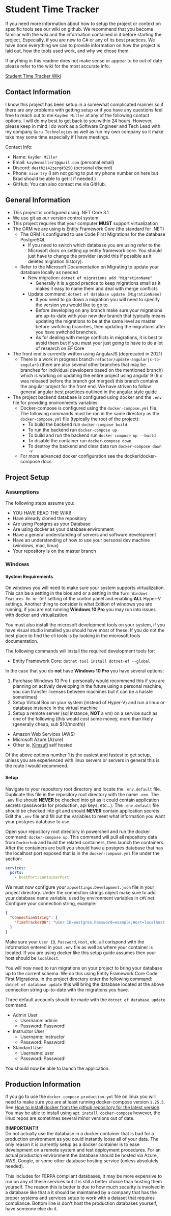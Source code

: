 # Student Time Tracker
If you need more information about how to setup the project or context on specific tools see our wiki on github.
 We recommend that you become familiar with the wiki and the information contained in it before starting the project.
 Especially, if you are new to C# or any of its best practices. We have done everything we can to provide information
 on how the project is laid out, how the tools used work, and why we chose them. 
 
If anything in this readme does not make sense or appear to be out of date please refer to the wiki for the most accurate info.

[Student Time Tracker Wiki](https://github.com/bradleypeterson/timetracker/wiki)

## Contact Information
I know this project has been setup in a somewhat complicated manner so if there are any problems with getting setup or if you have any questions feel free to reach out to me `Kayden Miller` at any of the following contact options. I will do my best to get back to you within 24 hours. However, please keep in mind I do work as a Software Engineer and Tech Lead with my company `Guru Technologies` as well as run my own company so it make take may some time especially if I have meetings. 

Contact Info:
* Name: `Kayden Miller`  
* Email: `kaydenmiller1@gmail.com` (personal email)  
* Discord: `death2142zerg#3250` (personal discord)  
* Phone: `nice try` (I am not going to put my phone number on here but Brad should be able to get it if needed.)  
* GitHub: You can also contact me via GitHub.  

## General Information
* This project is configured using .NET Core 3.1
* We use git as our version control system
* This project requires that your computer **MUST** support virtualization
* The ORM we are using is Entity Framework Core (the standard for .NET)
  * The ORM is configured to use Code First Migrations for the database PostgreSQL
    * If you need to switch which database you are using refer to the Microsoft docs
      on setting up entity framework core. You should just have to change the provider (avoid this if possible as it deletes
      migration history).
  * Refer to the Microsoft Documentation on Migrating to update your database locally as needed
    * New migration: `dotnet ef migrations add "MigrationName"`
      * Generally it is a good practice to keep migrations small as it makes it easy to name them and deal with merge conflicts
    * Update command: `dotnet ef database update [MigrationName]`
      * If you need to go down a migration you will need to specify the version you would like to go to
      * Before developing on any branch make sure your migrations are up-to-date with your new dev branch that
        typically means updating the migrations to be at the same level as master before switching branches, then 
        updating the migrations after you have switched branches.
      * As for dealing with merge conflicts in migrations, it is best to avoid them but if you must your just going to have to do a lot of research on EF Core
* The front end is currently written using AngularJS (deprecated in 2021)
    * There is a work in progress branch `refactor/update-angularjs-to-angular8` (there are also several other 
      branches that may be branches for individual developers based on the mentioned branch) which is working on updating the
      entire project using angular 9 (9.x was released before the branch got merged) this branch contains the angular
      project for the front end. We have striven to follow general angular best practices outlined in the [angular style guide](https://angular.io/guide/styleguide)
* The project backend database is configured using docker and the `.env` file for providing environments variables
  * Docker-compose is configured using the `docker-compose.yml` file. The following commands must be ran in the same directory as the `docker-compose.yml` 
    file (typically the root of the project):
    * To build the backend run `docker-compose build`
    * To run the backend run `docker-compose up`
    * To build and run the backend run `docker-compose up --build`
    * To disable the container run `docker-compose down`
    * To destroy the backend and clear data run `docker-compose down -v`
  * For more advanced docker configuration see the docker/docker-compose docs

## Project Setup
### Assumptions
The following steps assume you:
* YOU HAVE READ THE WIKI!
* Have already cloned the repository
* Are using Postgres as your Database
* Are using docker as your database environment
* Have a general understanding of servers and software development
* Have an understanding of how to use your personal dev machine (windows, mac, linux)
* Your repository is on the master branch

### Windows
#### System Requirements
On windows you will need to make sure your system supports virtualization. This can be a setting in the bios and or a setting in the 
`Turn Windows Features On or Off` setting of the control panel and enabling **ALL** Hyper-V settings. Another thing to consider is what
Edition of windows you are running, if you are not running **Windows 10 Pro** you may run into issues with docker and virtualization. 

You must also install the microsoft development tools on your system, if you have visual studio installed you should have most of these.
If you do not the best place to find the cli tools is by looking in the microsoft tools documentation. 

The following commands will install the required development tools for: 
* Entity Framework Core: `dotnet tool install dotnet-ef --global`

In the case that you do **not** have **Windows 10 Pro** you have several options:
1. Purchase Windows 10 Pro (I personally would recommend this if you are planning on actively developing in the future using a personal 
   machine, you can transfer licenses between machines but it can be a hassle sometimes)
2. Setup Virtual Box on your system (instead of Hyper-V) and run a linux or database instance in the virtual machine
3. Setup a remote server (sql instance, **NOT** a vm) on a service such as one of the following (this would cost some money, more than likely (generally cheap, sub $10/month))
  * Amazon Web Services (AWS)
  * Microsoft Azure (Azure)
  * Other ie. [Kimsufi](https://www.kimsufi.com/us/en/) self hosted
  
Of the above options number 1 is the easiest and fastest to get setup, unless you are experienced with linux servers or servers in general this is the route I would recommend.

#### Setup
Navigate to your repository root directory and locate the `.env.default` file. 
Duplicate this file in the repository root directory with the name `.env`.
The `.env` file should **NEVER** be checked into git as it could contain application secrets (passwords for production, api keys, etc...). 
The `.env.default` file should be checked into git and should **NEVER** contain application secrets.
Edit the `.env` file and fill out the variables to meet what information you want your postgres database to use.

Open your repository root directory in powershell and run the docker command: `docker-compose up`.
This command will pull all repository data from `Dockerhub` and build the related containers, then launch the containers.
After the containers are built you should have a postgres database that has the localhost port exposed that is in the `docker-compose.yml` file under the section:
```yaml
services:
  ports:
    - hostPort:containerPort
```
We must now configure your `appsettings.Development.json` file in your project directory.
Under the connection strings object make sure to add your database name variable, used by environment variables in c#/.net.
Configure your connection string, example:
```json
{
  "ConnectionString": {
    "TimeTrackerDB": "User ID=postgres;Password=example;Host=localhost;Port=5432;Database=StudentTimeTrackerDB;"
  }
}
```
Make sure your `User ID`, `Password`, `Host`, etc. all corispond with the information entered in your `.env` file as well as where your container is located.
If you are using docker like this setup guide assumes then your host should be `localhost`.

You will now need to run migrations on your project to bring your database up to the current schema.
We do this using Entity Framework Core Code First Migrations.
In the project directory enter the following command: `dotnet ef database update` this will bring the database located at the above connection string up-to-date with the migrations you have.

Three default accounts should be made with the `dotnet ef database update` command.
* Admin User
  * Username: admin
  * Password: Password!
* Instructor User
  * Username: instructor
  * Password: Password!
* Standard User
  * Username: user
  * Password: Password!

You should now be able to launch the application.

## Production Information
If you go to use the `docker-compose.production.yml` file on linux you will need to make sure you are at least running docker-compose version `1.25.5`.
See [How to install docker from the github repository for the latest version](https://www.digitalocean.com/community/tutorials/how-to-install-docker-compose-on-ubuntu-18-04). 
You may be able to install using `apt install docker-compose` however, the linux repos are sometimes several minor versions out of date.

**!!IMPORTANT!!**  
Do not actually use the database in a docker container that is bad for a production environment as you could instantly loose all of your data. The only reason it is
 currently setup as a docker container is to ease development on a remote system and test deployment procedures. For an actual production environment the database should
 be hosted via Azure, AWS, Google, or some other database hosting service (unless absolutely needed). 

This includes for FERPA compliant databases, it may be more expensive to run on any of these services but it is still a better choice than hosting them yourself. The reason
 this is better is due to how much security is involved in a database like that a it should be maintained by a company that has the proper systems and services setup to work
 with a dataset that requires compliance. Bottom line is don't host the production databases yourself, have someone else do it.
